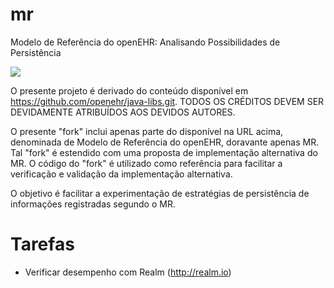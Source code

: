 # mr
Modelo de Referência do openEHR: 
Analisando Possibilidades de Persistência

[<img src="https://api.travis-ci.org/kyriosdata/mr.svg?branch=master">](https://travis-ci.org/kyriosdata/mr)

O presente projeto é derivado do conteúdo
disponível em https://github.com/openehr/java-libs.git.
TODOS OS CRÉDITOS DEVEM SER DEVIDAMENTE ATRIBUÍDOS
AOS DEVIDOS AUTORES. 

O presente "fork" inclui apenas parte do disponível na
URL acima, denominada de Modelo de Referência do openEHR,
doravante apenas MR. Tal "fork" é estendido com uma
proposta de implementação alternativa do MR. O código
do "fork" é utilizado como referência para facilitar a
verificação e validação da implementação alternativa.

O objetivo é facilitar a experimentação de estratégias 
de persistência de informações registradas segundo o
MR. 

Tarefas
=======
- Verificar desempenho com Realm (http://realm.io) 

